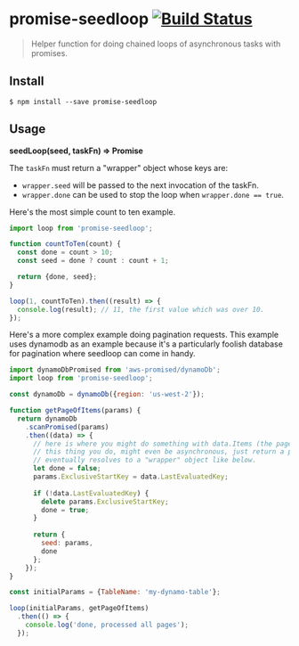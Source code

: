 # promise-seedloop [![Build Status](https://travis-ci.org/CascadeEnergy/promise-seedloop.svg?branch=master)](https://travis-ci.org/CascadeEnergy/promise-seedloop)

> Helper function for doing chained loops of asynchronous tasks with promises.


## Install

```
$ npm install --save promise-seedloop
```

## Usage

**seedLoop(seed, taskFn) => Promise**

The `taskFn` must return a "wrapper" object whose keys are:

- `wrapper.seed` will be passed to the next invocation of the taskFn.
- `wrapper.done` can be used to stop the loop when `wrapper.done == true`.

Here's the most simple count to ten example.

```javascript
import loop from 'promise-seedloop';

function countToTen(count) {
  const done = count > 10;
  const seed = done ? count : count + 1;

  return {done, seed};
}

loop(1, countToTen).then((result) => {
  console.log(result); // 11, the first value which was over 10.
});
```

Here's a more complex example doing pagination requests. This example uses dynamodb as an example because it's a
particularly foolish database for pagination where seedloop can come in handy.

```javascript
import dynamoDbPromised from 'aws-promised/dynamoDb';
import loop from 'promise-seedloop';

const dynamoDb = dynamoDb({region: 'us-west-2'});

function getPageOfItems(params) {
  return dynamoDb
    .scanPromised(params)
    .then((data) => {
      // here is where you might do something with data.Items (the page of data)
      // this thing you do, might even be asynchronous, just return a promise which
      // eventually resolves to a "wrapper" object like below.
      let done = false;
      params.ExclusiveStartKey = data.LastEvaluatedKey;
      
      if (!data.LastEvaluatedKey) {
        delete params.ExclusiveStartKey;
        done = true;
      }
      
      return {
        seed: params,
        done
      };
    });
}

const initialParams = {TableName: 'my-dynamo-table'};

loop(initialParams, getPageOfItems)
  .then(() => {
    console.log('done, processed all pages');
  });
```
